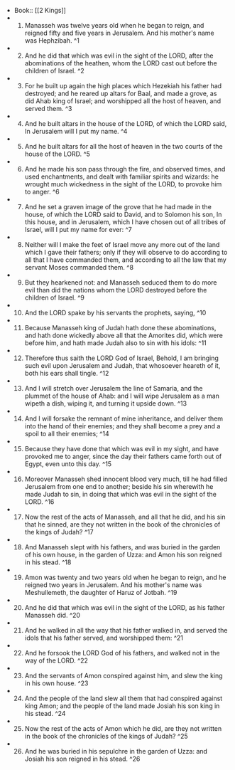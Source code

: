 - Book:: [[2 Kings]]
- 1. Manasseh was twelve years old when he began to reign, and reigned fifty and five years in Jerusalem. And his mother's name was Hephzibah. ^1
- 2. And he did that which was evil in the sight of the LORD, after the abominations of the heathen, whom the LORD cast out before the children of Israel. ^2
- 3. For he built up again the high places which Hezekiah his father had destroyed; and he reared up altars for Baal, and made a grove, as did Ahab king of Israel; and worshipped all the host of heaven, and served them. ^3
- 4. And he built altars in the house of the LORD, of which the LORD said, In Jerusalem will I put my name. ^4
- 5. And he built altars for all the host of heaven in the two courts of the house of the LORD. ^5
- 6. And he made his son pass through the fire, and observed times, and used enchantments, and dealt with familiar spirits and wizards: he wrought much wickedness in the sight of the LORD, to provoke him to anger. ^6
- 7. And he set a graven image of the grove that he had made in the house, of which the LORD said to David, and to Solomon his son, In this house, and in Jerusalem, which I have chosen out of all tribes of Israel, will I put my name for ever: ^7
- 8. Neither will I make the feet of Israel move any more out of the land which I gave their fathers; only if they will observe to do according to all that I have commanded them, and according to all the law that my servant Moses commanded them. ^8
- 9. But they hearkened not: and Manasseh seduced them to do more evil than did the nations whom the LORD destroyed before the children of Israel. ^9
- 10. And the LORD spake by his servants the prophets, saying, ^10
- 11. Because Manasseh king of Judah hath done these abominations, and hath done wickedly above all that the Amorites did, which were before him, and hath made Judah also to sin with his idols: ^11
- 12. Therefore thus saith the LORD God of Israel, Behold, I am bringing such evil upon Jerusalem and Judah, that whosoever heareth of it, both his ears shall tingle. ^12
- 13. And I will stretch over Jerusalem the line of Samaria, and the plummet of the house of Ahab: and I will wipe Jerusalem as a man wipeth a dish, wiping it, and turning it upside down. ^13
- 14. And I will forsake the remnant of mine inheritance, and deliver them into the hand of their enemies; and they shall become a prey and a spoil to all their enemies; ^14
- 15. Because they have done that which was evil in my sight, and have provoked me to anger, since the day their fathers came forth out of Egypt, even unto this day. ^15
- 16. Moreover Manasseh shed innocent blood very much, till he had filled Jerusalem from one end to another; beside his sin wherewith he made Judah to sin, in doing that which was evil in the sight of the LORD. ^16
- 17. Now the rest of the acts of Manasseh, and all that he did, and his sin that he sinned, are they not written in the book of the chronicles of the kings of Judah? ^17
- 18. And Manasseh slept with his fathers, and was buried in the garden of his own house, in the garden of Uzza: and Amon his son reigned in his stead. ^18
- 19. Amon was twenty and two years old when he began to reign, and he reigned two years in Jerusalem. And his mother's name was Meshullemeth, the daughter of Haruz of Jotbah. ^19
- 20. And he did that which was evil in the sight of the LORD, as his father Manasseh did. ^20
- 21. And he walked in all the way that his father walked in, and served the idols that his father served, and worshipped them: ^21
- 22. And he forsook the LORD God of his fathers, and walked not in the way of the LORD. ^22
- 23. And the servants of Amon conspired against him, and slew the king in his own house. ^23
- 24. And the people of the land slew all them that had conspired against king Amon; and the people of the land made Josiah his son king in his stead. ^24
- 25. Now the rest of the acts of Amon which he did, are they not written in the book of the chronicles of the kings of Judah? ^25
- 26. And he was buried in his sepulchre in the garden of Uzza: and Josiah his son reigned in his stead. ^26
